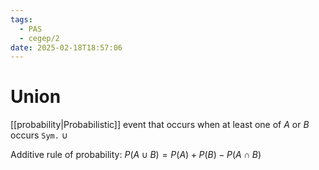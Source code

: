 ```yaml
---
tags:
  - PAS
  - cegep/2
date: 2025-02-18T18:57:06
---
```


# Union

[[probability|Probabilistic]] event that occurs when at least one of $A$ or $B$ occurs
`Sym.` $\cup$

Additive rule of probability: $P(A\cup B) = P(A) + P(B) - P(A\cap B)$